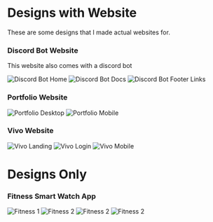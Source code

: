 # Designs with Website

These are some designs that I made actual websites for.

### Discord Bot Website

This website also comes with a discord bot

<img
    src="Images/Design with Website/Discord Bot/YB - Home.png"
    alt="Discord Bot Home"
/>
<img
    src="Images/Design with Website/Discord Bot/YB - Docs.png"
    alt="Discord Bot Docs"
/>
<img
    src="Images/Design with Website/Discord Bot/YB - Footer Links.png"
    alt="Discord Bot Footer Links"
/>

### Portfolio Website

<img
    src="Images/Design with Website/Portfolio/Portfolio - Desktop.png"
    alt="Portfolio Desktop"
/>
<img
    src="Images/Design with Website/Portfolio/Portfolio - Mobile.png"
    alt="Portfolio Mobile"
/>

### Vivo Website

<img
    src="Images/Design with Website/Vivo/Vivo - Landing.png"
    alt="Vivo Landing"
/>
<img
    src="Images/Design with Website/Vivo/Vivo - Login.png"
    alt="Vivo Login"
/>
<img
    src="Images/Design with Website/Vivo/Vivo - Mobile.png"
    alt="Vivo Mobile"
/>

# Designs Only

### Fitness Smart Watch App

<img
    src="Images/Design Only/Fitness/Fitness 1.png"
    alt="Fitness 1"
/>
<img
    src="Images/Design Only/Fitness/Fitness 2.png"
    alt="Fitness 2"
/>
<img
    src="Images/Design Only/Fitness/Fitness 3.png"
    alt="Fitness 2"
/>
<img
    src="Images/Design Only/Fitness/Fitness 4.png"
    alt="Fitness 2"
/>